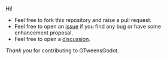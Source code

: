 Hi!

- Feel free to fork this repository and raise a pull request.
- Feel free to open an [issue](https://github.com/Guillemsc/GTweensGodot/issues) if you find any bug or have some enhancement proposal.
- Feel free to open a [discussion](https://github.com/Guillemsc/GTweensGodot/discussions).

*Thank you* for contributing to GTweensGodot. 
